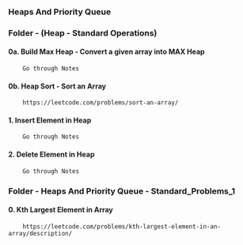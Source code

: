 ### Heaps And Priority Queue


### Folder - (Heap - Standard Operations)
#### 0a. Build Max Heap - Convert a given array into MAX Heap
        Go through Notes
        
#### 0b. Heap Sort - Sort an Array
        https://leetcode.com/problems/sort-an-array/
        
#### 1. Insert Element in Heap
        Go through Notes
        
#### 2. Delete Element in Heap
        Go through Notes


### Folder - Heaps And Priority Queue - Standard_Problems_1
#### 0. Kth Largest Element in Array
        https://leetcode.com/problems/kth-largest-element-in-an-array/description/
